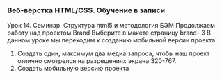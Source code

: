 ### Веб-вёрстка HTML/CSS. Обучение в записи
 Урок 14. Семинар. Структура html5 и методология БЭМ
 Продолжаем работу над проектом Brand
 Выберите в макете страницу brand- 3
 В данном уроке мы переходим к созданию мобильной версии проекта
 1. Создать один, максимум два медиа запроса, чтобы наш проект отлично
 смотрелся на разрешениях экрана 320-767.
 2. Создать мобильную версию проекта